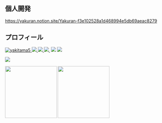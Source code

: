 ## 個人開発
https://yakuran.notion.site/Yakuran-f3e102528a1d468994e5db69aeac8279

## プロフィール
[ ![yakitama5](https://komarev.com/ghpvc/?username=miwashutaro0611)
](https://github.com/yakitama5/yakitama5/)
[![](https://img.shields.io/github/followers/yakitama5?label=follow&logo=github&style=flat)
](https://github.com/yakitama5)
[![](https://qiita-badge.apiapi.app/s/yakitama5/posts.svg)
](http://qiita.com/yakuran1)
[![](https://qiita-badge.apiapi.app/s/yakuran1/contributions.svg)
](http://qiita.com/yakuran1)
[![]()]()
[![](https://zenn.badge.nikaera.com/s/yakuran1/articles?style=plastic)](https://zenn.dev/yakuran1/articles)
[![](https://zenn.badge.nikaera.com/s/yakuran1/likes?style=plastic)](https://zenn.dev/yakuran1)

![](https://github-profile-summary-cards.vercel.app/api/cards/profile-details?username=yakitama5&theme=github)

<p>
<a href="https://github.com/yakitama5">
  <img align="left" height="170px" src="https://github-readme-stats.vercel.app/api?username=yakitama5&count_private=true&show_icons=true&theme=github" />
</a>
<a href="https://github.com/yakitama5">
  <img align="left" height="170px" src="https://github-readme-stats.vercel.app/api/top-langs/?username=yakitama5&layout=compact&theme=github" />
</a>
</p>
